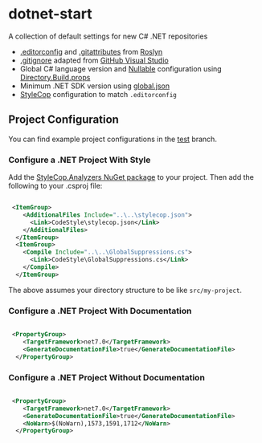 # dotnet-start

A collection of default settings for new C# .NET repositories

- [.editorconfig](https://editorconfig.org) and [.gitattributes](https://www.git-scm.com/docs/gitattributes) from [Roslyn](https://raw.githubusercontent.com/dotnet/roslyn/master/.editorconfig)
- [.gitignore](https://git-scm.com/docs/gitignore) adapted from [GitHub Visual Studio](https://github.com/github/gitignore/blob/master/VisualStudio.gitignore)
- Global C# language version and [Nullable](https://docs.microsoft.com/en-us/dotnet/csharp/nullable-references#nullable-contexts) configuration using [Directory.Build.props](https://docs.microsoft.com/en-us/visualstudio/msbuild/customize-your-build)
- Minimum .NET SDK version using [global.json](https://docs.microsoft.com/en-us/dotnet/core/tools/global-json)
- [StyleCop](https://github.com/DotNetAnalyzers/StyleCopAnalyzers) configuration to match `.editorconfig`

## Project Configuration

You can find example project configurations in the [test](https://github.com/build-ship-repeat/dotnet-start/tree/test) branch.

### Configure a .NET Project With Style

Add the [StyleCop.Analyzers NuGet package](https://www.nuget.org/packages/StyleCop.Analyzers) to your project.
Then add the following to your .csproj file:

```xml

 <ItemGroup>
    <AdditionalFiles Include="..\..\stylecop.json">
      <Link>CodeStyle\stylecop.json</Link>
    </AdditionalFiles>
  </ItemGroup>
  <ItemGroup>
    <Compile Include="..\..\GlobalSuppressions.cs">
      <Link>CodeStyle\GlobalSuppressions.cs</Link>
    </Compile>
  </ItemGroup>

```

The above assumes your directory structure to be like `src/my-project`.


### Configure a .NET Project With Documentation

```xml

 <PropertyGroup>
    <TargetFramework>net7.0</TargetFramework>
    <GenerateDocumentationFile>true</GenerateDocumentationFile>
  </PropertyGroup>

```

### Configure a .NET Project Without Documentation


```xml

 <PropertyGroup>
    <TargetFramework>net7.0</TargetFramework>
    <GenerateDocumentationFile>true</GenerateDocumentationFile>
    <NoWarn>$(NoWarn),1573,1591,1712</NoWarn>
  </PropertyGroup>

```
